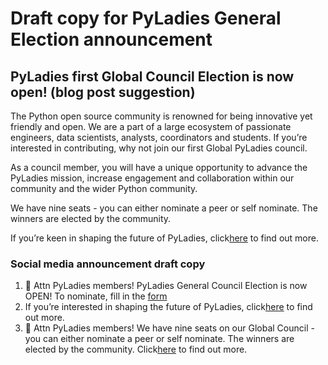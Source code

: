 # Draft copy for PyLadies General Election announcement

## PyLadies first Global Council Election is now open! (blog post suggestion)

The Python open source community is renowned for being innovative yet friendly and open. We are a part of a large ecosystem of passionate engineers, data scientists, analysts, coordinators and students. If you’re interested in contributing, why not join our first Global PyLadies council.

As a council member, you will have a unique opportunity to advance the PyLadies mission, increase engagement and collaboration within our community and the wider Python community. 

We have nine seats - you can either nominate a peer or self nominate. The winners are elected by the community.
 
If you’re keen in shaping the future of PyLadies, click[here](https://pyladies.github.io/pages/election.html) to find out more.

### Social media announcement draft copy

1. 📣 Attn PyLadies members! PyLadies General Council Election is now OPEN! To nominate, fill in the [form](link)
1. If you’re interested in shaping the future of PyLadies, click[here](https://pyladies.github.io/pages/election.html) to find out more.
1. 📣 Attn PyLadies members! We have nine seats on our Global Council - you can either nominate a peer or self nominate. The winners are elected by the community. Click[here](https://pyladies.github.io/pages/election.html) to find out more.
